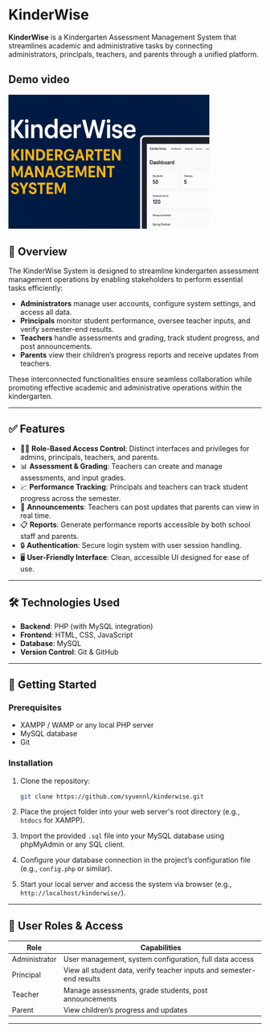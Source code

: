 # KinderWise

**KinderWise** is a Kindergarten Assessment Management System that streamlines academic and administrative tasks by connecting administrators, principals, teachers, and parents through a unified platform.

## Demo video
<p>
  <a href="https://youtu.be/hmOp-aAPWQ8">
    <img src="kinderwise-thumbnail.png" alt="KinderWise Demo" width="400">
  </a>
</p>


## 📌 Overview

The KinderWise System is designed to streamline kindergarten assessment management operations by enabling stakeholders to perform essential tasks efficiently:

* **Administrators** manage user accounts, configure system settings, and access all data.
* **Principals** monitor student performance, oversee teacher inputs, and verify semester-end results.
* **Teachers** handle assessments and grading, track student progress, and post announcements.
* **Parents** view their children’s progress reports and receive updates from teachers.

These interconnected functionalities ensure seamless collaboration while promoting effective academic and administrative operations within the kindergarten.

---

## ✅ Features

* 🧑‍🏫 **Role-Based Access Control**: Distinct interfaces and privileges for admins, principals, teachers, and parents.
* 📊 **Assessment & Grading**: Teachers can create and manage assessments, and input grades.
* 📈 **Performance Tracking**: Principals and teachers can track student progress across the semester.
* 📢 **Announcements**: Teachers can post updates that parents can view in real time.
* 📋 **Reports**: Generate performance reports accessible by both school staff and parents.
* 🔒 **Authentication**: Secure login system with user session handling.
* 🖥️ **User-Friendly Interface**: Clean, accessible UI designed for ease of use.

---

## 🛠 Technologies Used

* **Backend**: PHP (with MySQL integration)
* **Frontend**: HTML, CSS, JavaScript
* **Database**: MySQL
* **Version Control**: Git & GitHub

---

## 🚀 Getting Started

### Prerequisites

* XAMPP / WAMP or any local PHP server
* MySQL database
* Git

### Installation

1. Clone the repository:

   ```bash
   git clone https://github.com/syuennl/kinderwise.git
   ```

2. Place the project folder into your web server's root directory (e.g., `htdocs` for XAMPP).

3. Import the provided `.sql` file into your MySQL database using phpMyAdmin or any SQL client.

4. Configure your database connection in the project’s configuration file (e.g., `config.php` or similar).

5. Start your local server and access the system via browser (e.g., `http://localhost/kinderwise/`).

---

## 👤 User Roles & Access

| Role          | Capabilities                                                          |
| ------------- | --------------------------------------------------------------------- |
| Administrator | User management, system configuration, full data access               |
| Principal     | View all student data, verify teacher inputs and semester-end results |
| Teacher       | Manage assessments, grade students, post announcements                |
| Parent        | View children’s progress and updates                                  |

---

